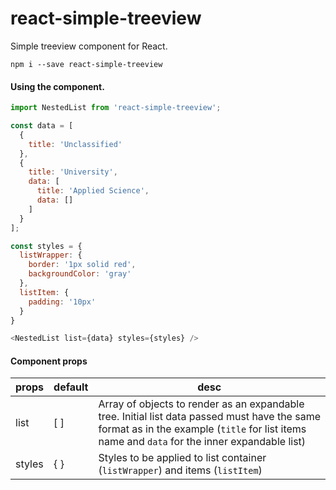 # react-simple-treeview
Simple treeview component for React.

```
npm i --save react-simple-treeview

```

#### Using the component.

```javascript
import NestedList from 'react-simple-treeview';

const data = [
  {
    title: 'Unclassified'
  },
  {
    title: 'University',
    data: [
      title: 'Applied Science',
      data: []
    ]
  }
];

const styles = {
  listWrapper: {
    border: '1px solid red',
    backgroundColor: 'gray'
  },
  listItem: {
    padding: '10px'
  }
}

<NestedList list={data} styles={styles} />

```

#### Component props

| props | default | desc
|------|------|------
|list| [ ]| Array of objects to render as an expandable tree. Initial list data passed must have the same format as in the example (`title` for list items name and `data` for the inner expandable list)
|styles| { } | Styles to be applied to list container (`listWrapper`) and items (`listItem`)
